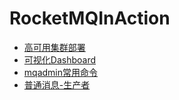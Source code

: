 # RocketMQInAction


- [高可用集群部署](https://github.com/b43646/RocketMQInAction/blob/main/2m_2s_sync.md)
- [可视化Dashboard](https://github.com/b43646/RocketMQInAction/blob/main/dashboard.md)
- [mqadmin常用命令](https://github.com/b43646/RocketMQInAction/blob/main/mqadmin.md)
- [普通消息-生产者](https://github.com/b43646/RocketMQInAction/blob/main/send_sync.go)
